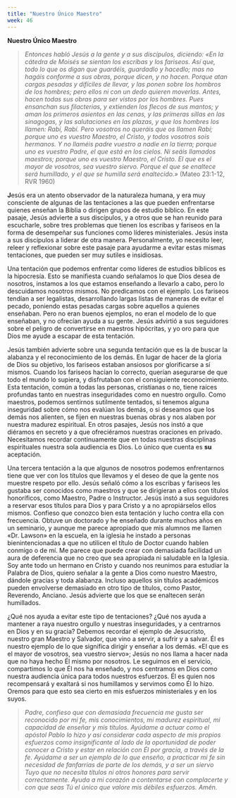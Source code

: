 ```yaml
---
title: "Nuestro Único Maestro"
week: 46
---
```


**Nuestro Único Maestro**

> *Entonces habló Jesús a la gente y a sus discípulos, diciendo: «En la
> cátedra de Moisés se sientan los escribas y los fariseos. Así que,
> todo lo que os digan que guardéis, guardadlo y hacedlo; mas no hagáis
> conforme a sus obras, porque dicen, y no hacen. Porque atan cargas
> pesadas y difíciles de llevar, y las ponen sobre los hombros de los
> hombres; pero ellos ni con un dedo quieren moverlas. Antes, hacen
> todas sus obras para ser vistos por los hombres. Pues ensanchan sus
> filacterias, y extienden los flecos de sus mantos; y aman los primeros
> asientos en las cenas, y las primeras sillas en las sinagogas, y las
> salutaciones en las plazas, y que los hombres los llamen: Rabí,
> Rabí. Pero vosotros no queráis que os llamen Rabí; porque uno es
> vuestro Maestro, el Cristo, y todos vosotros sois hermanos. Y no
> llaméis padre vuestro a nadie en la tierra; porque uno es vuestro
> Padre, el que está en los cielos. Ni seáis llamados maestros; porque
> uno es vuestro Maestro, el Cristo. El que es el mayor de vosotros, sea
> vuestro siervo. Porque el que se enaltece será humillado, y el que se
> humilla será enaltecido.»* (Mateo 23:1-12, RVR 1960)

**J**esús era un atento observador de la naturaleza humana, y era muy
consciente de algunas de las tentaciones a las que pueden enfrentarse
quienes enseñan la Biblia o dirigen grupos de estudio bíblico. En este
pasaje, Jesús advierte a sus discípulos, y a otros que se han reunido
para escucharle, sobre tres problemas que tienen los escribas y fariseos
en la forma de desempeñar sus funciones como líderes ministeriales.
Jesús insta a sus discípulos a liderar de otra manera. Personalmente, yo
necesito leer, releer y reflexionar sobre este pasaje para ayudarme a
evitar estas mismas tentaciones, que pueden ser muy sutiles e
insidiosas.

Una tentación que podemos enfrentar como líderes de estudios bíblicos es
la hipocresía. Esto se manifiesta cuando señalamos lo que Dios desea de
nosotros, instamos a los que estamos enseñando a llevarlo a cabo, pero
lo descuidamos nosotros mismos. No predicamos con el ejemplo. Los
fariseos tendían a ser legalistas, desarrollando largas listas de
maneras de evitar el pecado, poniendo estas pesadas cargas sobre
aquellos a quienes enseñaban. Pero no eran buenos ejemplos, no eran el
modelo de lo que enseñaban, y no ofrecían ayuda a su gente. Jesús
advirtió a sus seguidores sobre el peligro de convertirse en maestros
hipócritas, y yo oro para que Dios me ayude a escapar de esta tentación.

Jesús también advierte sobre una segunda tentación que es la de buscar
la alabanza y el reconocimiento de los demás. En lugar de hacer de la
gloria de Dios su objetivo, los fariseos estaban ansiosos por
glorificarse a sí mismos. Cuando los fariseos hacían lo correcto,
querían asegurarse de que todo el mundo lo supiera, y disfrutaban con el
consiguiente reconocimiento. Esta tentación, común a todas las personas,
cristianas o no, tiene raíces profundas tanto en nuestras inseguridades
como en nuestro orgullo. Como maestros, podemos sentirnos sutilmente
tentados, si tenemos alguna inseguridad sobre cómo nos evalúan los
demás, o si deseamos que los demás nos alienten, se fijen en nuestras
buenas obras y nos alaben por nuestra madurez espiritual. En otros
pasajes, Jesús nos instó a que diéramos en secreto y a que ofreciéramos
nuestras oraciones en privado. Necesitamos recordar continuamente que en
todas nuestras disciplinas espirituales nuestra sola audiencia es Dios.
Lo único que cuenta es **su** aceptación.

Una tercera tentación a la que algunos de nosotros podemos enfrentarnos
tiene que ver con los títulos que llevamos y el deseo de que la gente
nos muestre respeto por ello. Jesús señaló cómo a los escribas y
fariseos les gustaba ser conocidos como maestros y que se dirigieran a
ellos con títulos honoríficos, como Maestro, Padre o Instructor. Jesús
instó a sus seguidores a reservar esos títulos para Dios y para Cristo y
a no apropiárselos ellos mismos. Confieso que conozco bien esta
tentación y lucho contra ella con frecuencia. Obtuve un doctorado y he
enseñado durante muchos años en un seminario, y aunque me parece
apropiado que mis alumnos me llamen «Dr. Lawson» en la escuela, en la
iglesia he instado a personas bienintencionadas a que no utilicen el
título de Doctor cuando hablen conmigo o de mí. Me parece que puede
crear con demasiada facilidad un aura de deferencia que no creo que sea
apropiada ni saludable en la Iglesia. Soy ante todo un hermano en Cristo
y cuando nos reunimos para estudiar la Palabra de Dios, quiero señalar a
la gente a Dios como nuestro Maestro, dándole gracias y toda alabanza.
Incluso aquellos sin títulos académicos pueden envolverse demasiado en
otro tipo de títulos, como Pastor, Reverendo, Anciano. Jesús advierte
que los que se enaltecen serán humillados.

¿Qué nos ayuda a evitar este tipo de tentaciones? ¿Qué nos ayuda a
mantener a raya nuestro orgullo y nuestras inseguridades, y a centrarnos
en Dios y en su gracia? Debemos recordar el ejemplo de Jesucristo,
nuestro gran Maestro y Salvador, que vino a servir, a sufrir y a salvar.
Él es nuestro ejemplo de lo que significa dirigir y enseñar a los demás.
«El que es el mayor de vosotros, sea vuestro siervo»; Jesús no nos llama
a hacer nada que no haya hecho Él mismo por nosotros. Le seguimos en el
servicio, compartimos lo que Él nos ha enseñado, y nos centramos en Dios
como nuestra audiencia única para todos nuestros esfuerzos. Él es quien
nos recompensará y exaltará si nos humillamos y servimos como Él lo
hizo. Oremos para que esto sea cierto en mis esfuerzos ministeriales y
en los suyos.

> *Padre, confieso que con demasiada frecuencia me gusta ser reconocido
> por mi fe, mis conocimientos, mi madurez espiritual, mi capacidad de
> enseñar y mis títulos. Ayúdame a actuar como el apóstol Pablo lo hizo
> y así considerar cada aspecto de mis propios esfuerzos como
> insignificante al lado de la oportunidad de poder conocer a Cristo y
> estar en relación con Él por gracia, a través de la fe. Ayúdame a ser
> un ejemplo de lo que enseño, a practicar mi fe sin necesidad de
> fanfarrias de parte de los demás, y a ser un siervo Tuyo que no
> necesita títulos ni otros honores para servir correctamente. Ayuda a
> mi corazón a contentarse con complacerte y con que seas Tú el único
> que valore mis débiles esfuerzos. Amén.*
